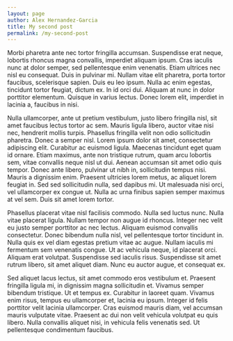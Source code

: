 ```yaml
---
layout: page
author: Alex Hernandez-Garcia
title: My second post
permalink: /my-second-post
---
```

Morbi pharetra ante nec tortor fringilla accumsan. Suspendisse erat neque, lobortis rhoncus magna convallis, imperdiet aliquam ipsum. Cras iaculis nunc at dolor semper, sed pellentesque enim venenatis. Etiam ultrices nec nisl eu consequat. Duis in pulvinar mi. Nullam vitae elit pharetra, porta tortor faucibus, scelerisque sapien. Duis eu leo ipsum. Nulla ac enim egestas, tincidunt tortor feugiat, dictum ex. In id orci dui. Aliquam at nunc in dolor porttitor elementum. Quisque in varius lectus. Donec lorem elit, imperdiet in lacinia a, faucibus in nisi.

Nulla ullamcorper, ante ut pretium vestibulum, justo libero fringilla nisl, sit amet faucibus lectus tortor ac sem. Mauris ligula libero, auctor vitae nisi nec, hendrerit mollis turpis. Phasellus fringilla velit non odio sollicitudin pharetra. Donec a semper nisl. Lorem ipsum dolor sit amet, consectetur adipiscing elit. Curabitur ac euismod ligula. Maecenas tincidunt eget quam id ornare. Etiam maximus, ante non tristique rutrum, quam arcu lobortis sem, vitae convallis neque nisl ut dui. Aenean accumsan sit amet odio quis tempor. Donec ante libero, pulvinar ut nibh in, sollicitudin tempus nisi. Mauris a dignissim enim. Praesent ultricies lorem metus, ac aliquet lorem feugiat in. Sed sed sollicitudin nulla, sed dapibus mi. Ut malesuada nisi orci, vel ullamcorper ex congue ut. Nulla ac urna finibus sapien semper maximus at vel sem. Duis sit amet lorem tortor.

Phasellus placerat vitae nisl facilisis commodo. Nulla sed luctus nunc. Nulla vitae placerat ligula. Nullam tempor non augue id rhoncus. Integer nec velit eu justo semper porttitor ac nec lectus. Aliquam euismod convallis consectetur. Donec bibendum nulla nisl, vel pellentesque tortor tincidunt in. Nulla quis ex vel diam egestas pretium vitae ac augue. Nullam iaculis mi fermentum sem venenatis congue. Ut ac vehicula neque, id placerat orci. Aliquam erat volutpat. Suspendisse sed iaculis risus. Suspendisse sit amet rutrum libero, sit amet aliquet diam. Nunc eu auctor augue, et consequat ex.

Sed aliquet lacus lectus, sit amet commodo eros vestibulum et. Praesent fringilla ligula mi, in dignissim magna sollicitudin et. Vivamus semper bibendum tristique. Ut et tempus ex. Curabitur in laoreet quam. Vivamus enim risus, tempus eu ullamcorper et, lacinia eu ipsum. Integer id felis porttitor velit lacinia ullamcorper. Cras euismod mauris diam, vel accumsan mauris vulputate vitae. Praesent ac dui non velit vehicula volutpat eu quis libero. Nulla convallis aliquet nisi, in vehicula felis venenatis sed. Ut pellentesque condimentum faucibus. 
